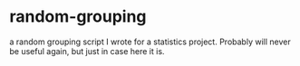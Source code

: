 # random-grouping
a random grouping script I wrote for a statistics project. Probably will never be useful again, but just in case here it is.
